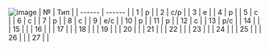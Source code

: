 ![image](https://github.com/BOBUS2317/knsl/assets/145115035/8d3aa971-6cd2-4ade-a147-87d86ad7a7ec)
| № | Тип |
| ------ | ------ |
| 1 | р |
| 2 | с/р |
| 3 | e |
| 4 | р |
| 5 | c |
| 6 | c |
| 7 | р |
| 8 | c |
| 9 | e/c |
| 10 | p |
| 11 | p |
| 12 | c |
| 13 | p/c |
| 14 | |
| 15 | |
| 16 | |
| 17 | |
| 18 | |
| 19 | |
| 20 | |
| 21 | |
| 22 | |
| 23 | |
| 24 | |
| 25 | |
| 26 | |
| 27 | |

